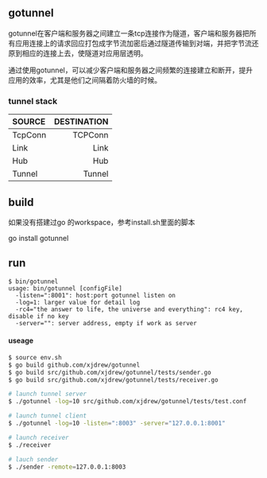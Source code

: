 ## gotunnel
gotunnel在客户端和服务器之间建立一条tcp连接作为隧道，客户端和服务器把所有应用连接上的请求回应打包成字节流加密后通过隧道传输到对端，并把字节流还原到相应的连接上去，使隧道对应用层透明。

通过使用gotunnel，可以减少客户端和服务器之间频繁的连接建立和断开，提升应用的效率，尤其是他们之间隔着防火墙的时候。

### tunnel stack

SOURCE   | DESTINATION
:--------|------------:
TcpConn  | TCPConn
Link     | Link
Hub      | Hub
Tunnel   | Tunnel

## build
如果没有搭建过go 的workspace，参考install.sh里面的脚本

go install gotunnel

## run
```
$ bin/gotunnel
usage: bin/gotunnel [configFile]
  -listen=":8001": host:port gotunnel listen on
  -log=1: larger value for detail log
  -rc4="the answer to life, the universe and everything": rc4 key, disable if no key
  -server="": server address, empty if work as server
```

#### useage
```bash
$ source env.sh
$ go build github.com/xjdrew/gotunnel
$ go build src/github.com/xjdrew/gotunnel/tests/sender.go
$ go build src/github.com/xjdrew/gotunnel/tests/receiver.go

# launch tunnel server
$ ./gotunnel -log=10 src/github.com/xjdrew/gotunnel/tests/test.conf

# launch tunnel client
$ ./gotunnel -log=10 -listen=":8003" -server="127.0.0.1:8001"

# launch receiver
$ ./receiver

# lauch sender
$ ./sender -remote=127.0.0.1:8003
```

